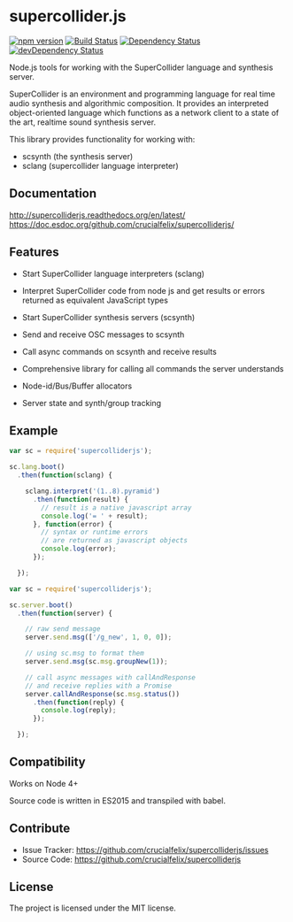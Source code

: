 supercollider.js
================

[![npm version](https://badge.fury.io/js/supercolliderjs.svg)](http://badge.fury.io/js/supercolliderjs) [![Build Status](https://travis-ci.org/crucialfelix/supercolliderjs.svg?branch=master)](https://travis-ci.org/crucialfelix/supercolliderjs) [![Dependency Status](https://david-dm.org/crucialfelix/supercolliderjs.svg)](https://david-dm.org/crucialfelix/supercolliderjs) [![devDependency Status](https://david-dm.org/crucialfelix/supercolliderjs/dev-status.svg)](https://david-dm.org/crucialfelix/supercolliderjs#info=devDependencies)


Node.js tools for working with the SuperCollider language and synthesis server.

SuperCollider is an environment and programming language for real time audio synthesis and algorithmic composition. It provides an interpreted object-oriented language which functions as a network client to a state of the art, realtime sound synthesis server.

This library provides functionality for working with:

- scsynth (the synthesis server)
- sclang (supercollider language interpreter)


Documentation
-------------

http://supercolliderjs.readthedocs.org/en/latest/
https://doc.esdoc.org/github.com/crucialfelix/supercolliderjs/

Features
--------

- Start SuperCollider language interpreters (sclang)
- Interpret SuperCollider code from node js and get results or errors returned as equivalent JavaScript types

- Start SuperCollider synthesis servers (scsynth)
- Send and receive OSC messages to scsynth
- Call async commands on scsynth and receive results
- Comprehensive library for calling all commands the server understands
- Node-id/Bus/Buffer allocators
- Server state and synth/group tracking


Example
-------

```javascript
var sc = require('supercolliderjs');

sc.lang.boot()
  .then(function(sclang) {

    sclang.interpret('(1..8).pyramid')
      .then(function(result) {
        // result is a native javascript array
        console.log('= ' + result);
      }, function(error) {
        // syntax or runtime errors
        // are returned as javascript objects
        console.log(error);
      });

  });
```


```javascript
var sc = require('supercolliderjs');

sc.server.boot()
  .then(function(server) {

    // raw send message
    server.send.msg(['/g_new', 1, 0, 0]);

    // using sc.msg to format them
    server.send.msg(sc.msg.groupNew(1));

    // call async messages with callAndResponse
    // and receive replies with a Promise
    server.callAndResponse(sc.msg.status())
      .then(function(reply) {
        console.log(reply);
      });

  });
```



Compatibility
-------------

Works on Node 4+

Source code is written in ES2015 and transpiled with babel.


Contribute
----------

- Issue Tracker: https://github.com/crucialfelix/supercolliderjs/issues
- Source Code: https://github.com/crucialfelix/supercolliderjs


License
-------

The project is licensed under the MIT license.
